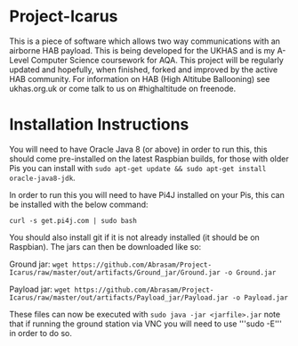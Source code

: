 # Project-Icarus
This is a piece of software which allows two way communications with an airborne HAB payload.
This is being developed for the UKHAS and is my A-Level Computer Science coursework for AQA.
This project will be regularly updated and hopefully, when finished, forked and improved by the active HAB community.
For information on HAB (High Altitube Ballooning) see ukhas.org.uk or come talk to us on #highaltitude on freenode.

# Installation Instructions
You will need to have Oracle Java 8 (or above) in order to run this, this should come pre-installed on the latest Raspbian builds, for those with older Pis you can install with ```sudo apt-get update && sudo apt-get install oracle-java8-jdk```.

In order to run this you will need to have Pi4J installed on your Pis, this can be installed with the below command:

```curl -s get.pi4j.com | sudo bash```

You should also install git if it is not already installed (it should be on Raspbian). The jars can then be downloaded like so:

Ground jar:
```wget https://github.com/Abrasam/Project-Icarus/raw/master/out/artifacts/Ground_jar/Ground.jar -o Ground.jar ```

Payload jar:
```wget https://github.com/Abrasam/Project-Icarus/raw/master/out/artifacts/Payload_jar/Payload.jar -o Payload.jar ```

These files can now be executed with ```sudo java -jar <jarfile>.jar``` note that if running the ground station via VNC you will need to use '''sudo -E''' in order to do so.
